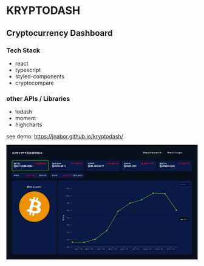 # KRYPTODASH

## Cryptocurrency Dashboard

### Tech Stack

- react
- typescript
- styled-components
- cryptocompare

### other APIs / Libraries

- lodash
- moment
- highcharts

see demo: https://jnabor.github.io/kryptodash/

![Preview](kryptodash.jpg)
